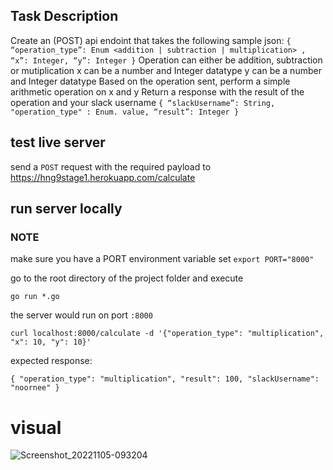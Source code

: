 ## Task Description
Create an (POST) api endoint that takes the following sample json:
`{ “operation_type”: Enum <addition | subtraction | multiplication> , “x”: Integer, “y”: Integer }`
 Operation can either be addition, subtraction or mutiplication
 x can be a number and Integer datatype
 y can be a number and Integer datatype
 Based on the operation sent, perform a simple arithmetic operation on x and y
 Return a response with the result of the operation and your slack username
 `{ “slackUsername”: String, "operation_type" : Enum. value, “result”: Integer }`


## test live server
send a `POST` request with the required payload to
https://hng9stage1.herokuapp.com/calculate


## run server locally

### NOTE
make sure you have a PORT environment variable set
`export PORT="8000"`


go to the root directory of the project folder and execute

`go run *.go`

the server would run on port `:8000`

`curl localhost:8000/calculate -d '{"operation_type": "multiplication", "x": 10, "y": 10}'
` 

expected response:

`
{
    "operation_type": "multiplication",
    "result": 100,
    "slackUsername": "noornee"
}
`

# visual 
![Screenshot_20221105-093204](https://user-images.githubusercontent.com/71889751/200111200-42fe0102-28f2-4a60-8d8f-beeb24def2fc.png)
